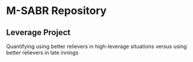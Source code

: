 # M-SABR Repository

## Leverage Project
Quantifying using better relievers in high-leverage situations versus using better relievers in late innings
